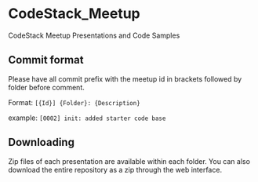 # CodeStack_Meetup
CodeStack Meetup Presentations and Code Samples

## Commit format
Please have all commit prefix with the meetup id in brackets followed by folder before comment.

Format: `[{Id}] {Folder}: {Description}`

example: `[0002] init: added starter code base`

## Downloading
Zip files of each presentation are available within each folder. You can also download the entire repository as a zip through the web interface.
